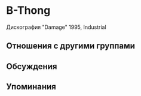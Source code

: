 # B-Thong

Дискография
"Damage" 1995, Industrial

## Отношения с другими группами


## Обсуждения


## Упоминания

